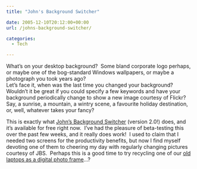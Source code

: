 ```yaml
---
title: "John's Background Switcher"

date: 2005-12-10T20:12:00+00:00
url: /johns-background-switcher/

categories:
  - Tech

---
```

<!--kg-card-begin: html-->

What’s on your desktop background?&nbsp; Some bland corporate logo perhaps, or maybe one of the bog-standard Windows wallpapers, or maybe a photograph you took years ago?  
Let’s face it, when was the last time you changed your background?&nbsp; Wouldn’t it be great if you could specify a few keywords and have your background periodically change to show a new image courtesy of Flickr?&nbsp; Say, a sunrise, a mountain, a wintry scene, a favourite holiday destination, or, well, whatever takes your fancy?

This is exactly what [John’s Background Switcher][1] (version 2.0!) does, and it’s available for free right now.&nbsp; I’ve had the pleasure of beta-testing this over the past few weeks, and it really does work!&nbsp; I used to claim that I needed two screens for the productivity benefits, but now I find myself devoting one of them to cheering my day with regularly changing pictures courtesy of JBS.&nbsp; Perhaps this is a good time to try recycling one of our [old laptops as a digital photo frame][2]&#8230;?

<!--kg-card-end: html-->

 [1]: http://www.johnsadventures.com/backend/BackgroundSwitcher/index.html
 [2]: http://del.icio.us/search/?all=%22digital+picture+frame%22+laptop